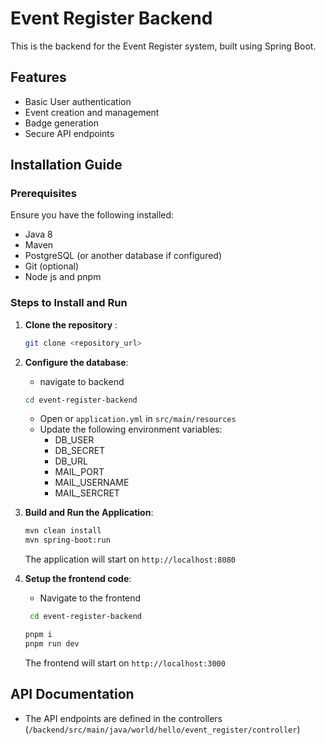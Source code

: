 # Event Register Backend

This is the backend for the Event Register system, built using Spring Boot.

## Features

-   Basic User authentication
-   Event creation and management
-   Badge generation
-   Secure API endpoints

## Installation Guide

### Prerequisites

Ensure you have the following installed:

-   Java 8
-   Maven
-   PostgreSQL (or another database if configured)
-   Git (optional)
-   Node js and pnpm

### Steps to Install and Run

1. **Clone the repository** :

    ```sh
    git clone <repository_url>

    ```

2. **Configure the database**:

    - navigate to backend

    ```sh
    cd event-register-backend
    ```

    - Open or `application.yml` in `src/main/resources`
    - Update the following environment variables:
        - DB_USER
        - DB_SECRET
        - DB_URL
        - MAIL_PORT
        - MAIL_USERNAME
        - MAIL_SERCRET

3. **Build and Run the Application**:

    ```sh
    mvn clean install
    mvn spring-boot:run
    ```

    The application will start on `http://localhost:8080`

4. **Setup the frontend code**:
    - Navigate to the frontend
    ```sh
     cd event-register-backend
    ```
    ```sh
    pnpm i
    pnpm run dev
    ```
    The frontend will start on `http://localhost:3000`

## API Documentation

-   The API endpoints are defined in the controllers (`/backend/src/main/java/world/hello/event_register/controller`)
